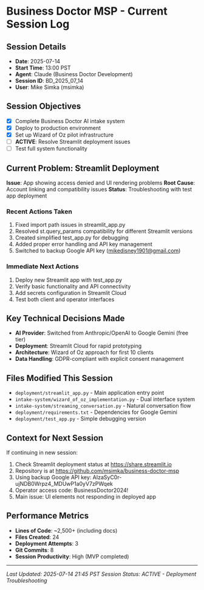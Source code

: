 # Business Doctor MSP - Current Session Log

## Session Details
- **Date**: 2025-07-14
- **Start Time**: 13:00 PST  
- **Agent**: Claude (Business Doctor Development)
- **Session ID**: BD_2025_07_14
- **User**: Mike Simka (msimka)

## Session Objectives
- [x] Complete Business Doctor AI intake system
- [x] Deploy to production environment
- [x] Set up Wizard of Oz pilot infrastructure
- [ ] **ACTIVE**: Resolve Streamlit deployment issues
- [ ] Test full system functionality

## Current Problem: Streamlit Deployment
**Issue**: App showing access denied and UI rendering problems
**Root Cause**: Account linking and compatibility issues
**Status**: Troubleshooting with test app deployment

### Recent Actions Taken
1. Fixed import path issues in streamlit_app.py
2. Resolved st.query_params compatibility for different Streamlit versions
3. Created simplified test_app.py for debugging
4. Added proper error handling and API key management
5. Switched to backup Google API key (mikedisney1901@gmail.com)

### Immediate Next Actions
1. Deploy new Streamlit app with test_app.py
2. Verify basic functionality and API connectivity
3. Add secrets configuration in Streamlit Cloud
4. Test both client and operator interfaces

## Key Technical Decisions Made
- **AI Provider**: Switched from Anthropic/OpenAI to Google Gemini (free tier)
- **Deployment**: Streamlit Cloud for rapid prototyping
- **Architecture**: Wizard of Oz approach for first 10 clients
- **Data Handling**: GDPR-compliant with explicit consent management

## Files Modified This Session
- `deployment/streamlit_app.py` - Main application entry point
- `intake-system/wizard_of_oz_implementation.py` - Dual interface system
- `intake-system/streaming_conversation.py` - Natural conversation flow
- `deployment/requirements.txt` - Dependencies for Google Gemini
- `deployment/test_app.py` - Simple debugging version

## Context for Next Session
If continuing in new session:
1. Check Streamlit deployment status at https://share.streamlit.io
2. Repository is at https://github.com/msimka/business-doctor-msp
3. Using backup Google API key: AIzaSyC0r-ujNDB0Wrpz4_MDUwP1a0yV7zPWqek
4. Operator access code: BusinessDoctor2024!
5. Main issue: UI elements not responding in deployed app

## Performance Metrics
- **Lines of Code**: ~2,500+ (including docs)
- **Files Created**: 24
- **Deployment Attempts**: 3
- **Git Commits**: 8
- **Session Productivity**: High (MVP completed)

---
*Last Updated: 2025-07-14 21:45 PST*
*Session Status: ACTIVE - Deployment Troubleshooting*